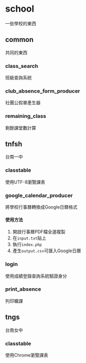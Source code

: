 # school
一些學校的東西

## common 
共同的東西

### class_search
班級查詢系統

### club_absence_form_producer
社團公假單產生器

### remaining_class
剩餘課堂數計算

## tnfsh
台南一中

### classtable
使用UTF-8瀏覽課表

### google_calendar_producer
將學校行事曆轉換成Google日曆格式
#### 使用方法
1. 開啟行事曆PDF檔全選複製
2. 在`input.txt`貼上
3. 執行`index.php`
4. 產生`output.csv`可匯入Google日曆

### login
使用成績登錄查詢系統驗證身分

### print_absence
列印曠課

## tngs
台南女中

### classtable
使用Chrome瀏覽課表

